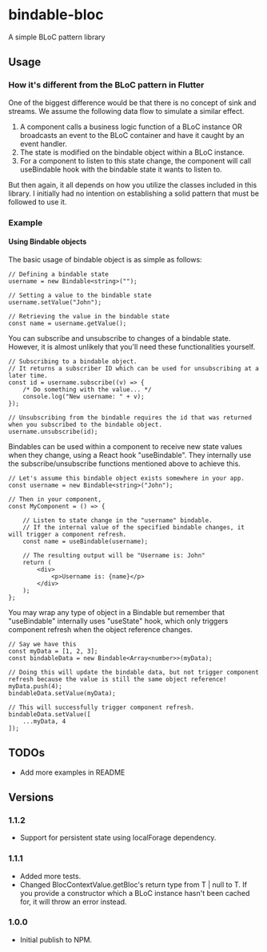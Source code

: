 # bindable-bloc
 A simple BLoC pattern library

## Usage
### How it's different from the BLoC pattern in Flutter
One of the biggest difference would be that there is no concept of sink and streams. We assume the following data flow to simulate a similar effect.
1. A component calls a business logic function of a BLoC instance OR broadcasts an event to the BLoC container and have it caught by an event handler.
2. The state is modified on the bindable object within a BLoC instance.
3. For a component to listen to this state change, the component will call useBindable hook with the bindable state it wants to listen to.

But then again, it all depends on how you utilize the classes included in this library. I initially had no intention on establishing a solid pattern that must be followed to use it.

### Example
#### Using Bindable objects
The basic usage of bindable object is as simple as follows:
```
// Defining a bindable state
username = new Bindable<string>("");

// Setting a value to the bindable state
username.setValue("John");

// Retrieving the value in the bindable state
const name = username.getValue();
```
You can subscribe and unsubscribe to changes of a bindable state. However, it is almost unlikely that you'll need these functionalities yourself.
```
// Subscribing to a bindable object.
// It returns a subscriber ID which can be used for unsubscribing at a later time.
const id = username.subscribe((v) => {
    /* Do something with the value... */
    console.log("New username: " + v);
});

// Unsubscribing from the bindable requires the id that was returned when you subscribed to the bindable object.
username.unsubscribe(id);
```
Bindables can be used within a component to receive new state values when they change, using a React hook "useBindable". They internally use the subscribe/unsubscribe functions mentioned above to achieve this.
```
// Let's assume this bindable object exists somewhere in your app.
const username = new Bindable<string>("John");

// Then in your component,
const MyComponent = () => {

    // Listen to state change in the "username" bindable.
    // If the internal value of the specified bindable changes, it will trigger a component refresh.
    const name = useBindable(username);

    // The resulting output will be "Username is: John"
    return (
        <div>
            <p>Username is: {name}</p>
        </div>
    );
};
```
You may wrap any type of object in a Bindable but remember that "useBindable" internally uses "useState" hook, which only triggers component refresh when the object reference changes.
```
// Say we have this
const myData = [1, 2, 3];
const bindableData = new Bindable<Array<number>>(myData);

// Doing this will update the bindable data, but not trigger component refresh because the value is still the same object reference!
myData.push(4);
bindableData.setValue(myData);

// This will successfully trigger component refresh.
bindableData.setValue([
    ...myData, 4
]);
```

## TODOs
- Add more examples in README

## Versions
### 1.1.2
- Support for persistent state using localForage dependency.
### 1.1.1
- Added more tests.
- Changed BlocContextValue.getBloc's return type from T | null to T. If you provide a constructor which a BLoC instance hasn't been cached for, it will throw an error instead.
### 1.0.0
- Initial publish to NPM.